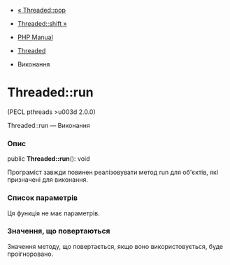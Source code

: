- [« Threaded::pop](threaded.pop.md)
- [Threaded::shift »](threaded.shift.md)

- [PHP Manual](index.md)
- [Threaded](class.threaded.md)
- Виконання

# Threaded::run

(PECL pthreads \>u003d 2.0.0)

Threaded::run — Виконання

### Опис

public **Threaded::run**(): void

Програміст завжди повинен реалізовувати метод run для об'єктів, які
призначені для виконання.

### Список параметрів

Ця функція не має параметрів.

### Значення, що повертаються

Значення методу, що повертається, якщо воно використовується, буде
проігноровано.
